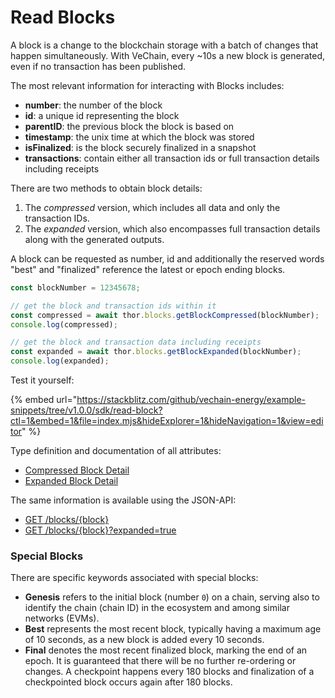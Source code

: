 # Read Blocks

A block is a change to the blockchain storage with a batch of changes that happen simultaneously. With VeChain, every \~10s a new block is generated, even if no transaction has been published.

The most relevant information for interacting with Blocks includes:

* **number**: the number of the block
* **id**: a unique id representing the block
* **parentID**: the previous block the block is based on
* **timestamp**: the unix time at which the block was stored
* **isFinalized**: is the block securely finalized in a snapshot
* **transactions**: contain either all transaction ids or full transaction details including receipts

There are two methods to obtain block details:

1. The _compressed_ version, which includes all data and only the transaction IDs.
2. The _expanded_ version, which also encompasses full transaction details along with the generated outputs.

A block can be requested as number, id and additionally the reserved words "best" and "finalized" reference the latest or epoch ending blocks.

```js
const blockNumber = 12345678;

// get the block and transaction ids within it
const compressed = await thor.blocks.getBlockCompressed(blockNumber);
console.log(compressed);

// get the block and transaction data including receipts
const expanded = await thor.blocks.getBlockExpanded(blockNumber);
console.log(expanded);
```

Test it yourself:

{% embed url="https://stackblitz.com/github/vechain-energy/example-snippets/tree/v1.0.0/sdk/read-block?ctl=1&embed=1&file=index.mjs&hideExplorer=1&hideNavigation=1&view=editor" %}

Type definition and documentation of all attributes:

* [Compressed Block Detail](https://vechain.github.io/vechain-sdk-js/classes/_vechain_sdk_network.BlocksModule.html#getBestBlockCompressed)
* [Expanded Block Detail](https://vechain.github.io/vechain-sdk-js/classes/_vechain_sdk_network.BlocksModule.html#getBestBlockExpanded)

The same information is available using the JSON-API:

* [GET /blocks/{block}](https://mainnet.vechain.org/blocks/12345678)
* [GET /blocks/{block}?expanded=true](https://mainnet.vechain.org/blocks/12345678?expanded=true)

### **Special Blocks**

There are specific keywords associated with special blocks:

* **Genesis** refers to the initial block (number `0`) on a chain, serving also to identify the chain (chain ID) in the ecosystem and among similar networks (EVMs).
* **Best** represents the most recent block, typically having a maximum age of 10 seconds, as a new block is added every 10 seconds.
* **Final** denotes the most recent finalized block, marking the end of an epoch. It is guaranteed that there will be no further re-ordering or changes. A checkpoint happens every 180 blocks and finalization of a checkpointed block occurs again after 180 blocks.
